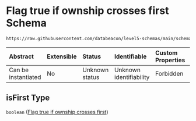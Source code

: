 # Flag true if ownship crosses first Schema

```txt
https://raw.githubusercontent.com/databeacon/level5-schemas/main/schemas/streaming/blender/pcd.schema.json#/properties/isFirst
```



| Abstract            | Extensible | Status         | Identifiable            | Custom Properties | Additional Properties | Access Restrictions | Defined In                                                                              |
| :------------------ | :--------- | :------------- | :---------------------- | :---------------- | :-------------------- | :------------------ | :-------------------------------------------------------------------------------------- |
| Can be instantiated | No         | Unknown status | Unknown identifiability | Forbidden         | Allowed               | none                | [pcd.schema.json\*](../../out/streaming/blender/pcd.schema.json "open original schema") |

## isFirst Type

`boolean` ([Flag true if ownship crosses first](pcd-properties-flag-true-if-ownship-crosses-first.md))
